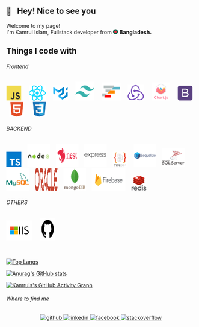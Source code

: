 ## 👋 &nbsp; Hey! Nice to see you

<p>Welcome to my page! </br> I'm Kamrul Islam, Fullstack developer from <img src="./icons/others/flag_bd.png" width="13" height="13" /> <b>Bangladesh.</b></p>
 
## Things I code with
###### Frontend
<img  src="./icons/frontend/javascript.svg" alt="Javascript" width="40" height="40"/> &nbsp; &nbsp; <img  src="./icons/frontend/react_js.svg" alt="ReactJS" width="45" height="40"/> &nbsp; &nbsp; <img  src="./icons/frontend/material_ui.svg" alt="Material-UI" width="40" height="40"/> &nbsp; &nbsp; <img  src="./icons/frontend/tailwindcss.svg" alt="Tailwind-css" width="50" height="50"/> &nbsp; &nbsp; <img  src="./icons/frontend/ag_grid.png" alt="Ag-Grid" width="50" height="48"/> &nbsp; &nbsp; <img  src="./icons/frontend/redux.svg" alt="Redux" width="43" height="42"/> &nbsp; &nbsp; <img  src="./icons/frontend/chart_js.svg" alt="Chart.js" width="50" height="48"/> &nbsp; &nbsp; <img  src="./icons/frontend/bootstrap.svg" alt="Bootstrap" width="40" height="40"/> &nbsp; &nbsp; <img src="./icons/frontend/html5.svg" alt="hTML5" width="40" height="40"/> &nbsp; &nbsp; <img  src="./icons/frontend/css3.svg" alt="CSS3" width="40" height="40"/>


###### BACKEND
<img src="./icons/backend/typescript.svg" alt="Typescript" width="40" height="40"/> &nbsp; &nbsp;<img src="./icons/backend/nodejs_with_title.svg" alt="NodeJS" width="60" height="60"/> &nbsp; &nbsp;<img src="./icons/backend/nestjs-with-title.svg" alt="NestJS" width="60" height="60"/> &nbsp; &nbsp;<img  src="./icons/backend/expressjs_long.svg" alt="ExpressJS" width="60" height="60"/> &nbsp; &nbsp;<img  src="./icons/backend/typeorm-with-title.svg" alt="TypeORM" width="40" height="40"/> &nbsp; &nbsp;<img  src="./icons/backend/sequelize_with_title.svg" alt="Sequelize" width="60" height="60"/> &nbsp; &nbsp;<img  src="./icons/backend/sql_server_with_title.svg" alt="MSSQL" width="60" height="50"/> &nbsp; &nbsp;<img  src="./icons/backend/my_sql_transparent.svg" alt="MySql" width="60" height="60"/> &nbsp; &nbsp;<img  src="./icons/backend/oracle-db-with-title.svg" alt="OracleDB" width="60" height="60"/> &nbsp; &nbsp;<img  src="./icons/backend/mongodb_with_title.svg" alt="Mongodb" width="60" height="60"/> &nbsp; &nbsp;<img src="./icons/backend/firebase_with_title.svg" alt="Firebase" width="90" height="60"/> &nbsp; &nbsp;<img  src="./icons/backend/redis_with_title.svg" alt="Redis" width="40" height="40"/>

###### OTHERS 
<img  src="./icons/others/iis.svg" alt="Microsoft IIS" width="70" height="53"/> &nbsp; &nbsp; <img src="./icons/others/github.svg" alt="Github" width="40" height="60"/>


<br/>

[![Top Langs](https://github-readme-stats.vercel.app/api/top-langs/?username=2kamrul&layout=compact&theme=react)](https://github.com/2kamrul/github-readme-stats)

[![Anurag's GitHub stats](https://github-readme-streak-stats.herokuapp.com/?user=2kamrul&hide_border=false&theme=react)](https://github.com/2kamrul/github-readme-stats)



[![Kamruls's GitHub Activity Graph](https://github-readme-activity-graph.cyclic.app/graph?username=2kamrul&theme=react&custom_title=Contribution%20Graph)](https://git.io/praveenscience)


###### Where to find me
<div align="center">
    <a href="https://github.com/2kamrul" target="_blank">
       <img src=https://img.shields.io/badge/github-%2324292e.svg?&style=for-the-badge&logo=github&logoColor=white alt=github style="margin-bottom: 5px;" />
    </a>
    <a href="https://linkedin.com/in/3kamrul" target="_blank">
       <img src=https://img.shields.io/badge/linkedin-%231E77B5.svg?&style=for-the-badge&logo=linkedin&logoColor=white alt=linkedin style="margin-bottom: 5px;" />
    </a>
    <a href="https://www.facebook.com/3kamrul" target="_blank">
        <img src=https://img.shields.io/badge/facebook-%232E87FB.svg?&style=for-the-badge&logo=facebook&logoColor=white alt=facebook style="margin-bottom: 5px;" />
    </a>
    <a href="https://stackoverflow.com/users/20355867" target="_blank">
        <img src=https://img.shields.io/badge/stackoverflow-%23F28032.svg?&style=for-the-badge&logo=stackoverflow&logoColor=white alt=stackoverflow style="margin-bottom: 5px;" />
    </a>  
</div> 

<br/>  
<br/>  
